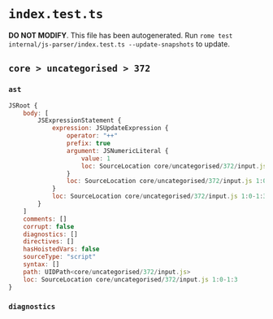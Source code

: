 # `index.test.ts`

**DO NOT MODIFY**. This file has been autogenerated. Run `rome test internal/js-parser/index.test.ts --update-snapshots` to update.

## `core > uncategorised > 372`

### `ast`

```javascript
JSRoot {
	body: [
		JSExpressionStatement {
			expression: JSUpdateExpression {
				operator: "++"
				prefix: true
				argument: JSNumericLiteral {
					value: 1
					loc: SourceLocation core/uncategorised/372/input.js 1:2-1:3
				}
				loc: SourceLocation core/uncategorised/372/input.js 1:0-1:3
			}
			loc: SourceLocation core/uncategorised/372/input.js 1:0-1:3
		}
	]
	comments: []
	corrupt: false
	diagnostics: []
	directives: []
	hasHoistedVars: false
	sourceType: "script"
	syntax: []
	path: UIDPath<core/uncategorised/372/input.js>
	loc: SourceLocation core/uncategorised/372/input.js 1:0-1:3
}
```

### `diagnostics`

```

```
